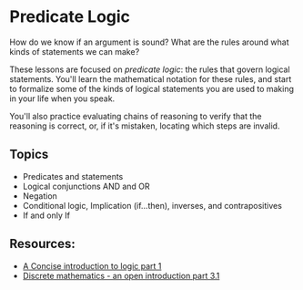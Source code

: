 # Predicate Logic

How do we know if an argument is sound? What are the rules around what kinds of statements we can make?

These lessons are focused on _predicate logic_: the rules that govern logical statements. You'll learn the mathematical notation for these rules, and start to formalize some of the kinds of logical statements you are used to making in your life when you speak.

You'll also practice evaluating chains of reasoning to verify that the reasoning is correct, or, if it's mistaken, locating which steps are invalid.

## Topics

- Predicates and statements
- Logical conjunctions AND and OR
- Negation
- Conditional logic, Implication (if...then), inverses, and contrapositives
- If and only If

## Resources:
- [A Concise introduction to logic part 1](https://open.umn.edu/opentextbooks/textbooks/452)
- [Discrete mathematics - an open introduction part 3.1](http://discrete.openmathbooks.org/dmoi3/sec_propositional.html)

